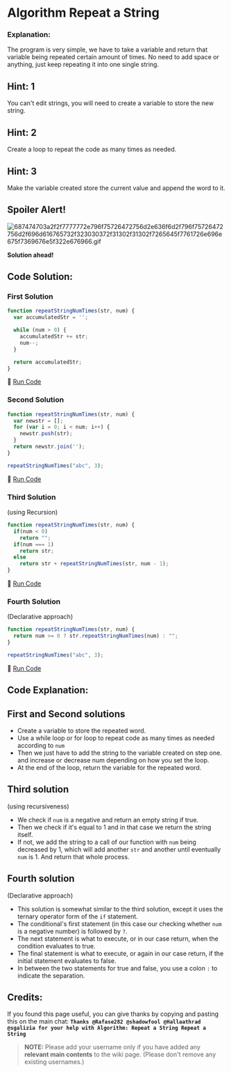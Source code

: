 # Algorithm Repeat a String

### Explanation:

The program is very simple, we have to take a variable and return that variable being repeated certain amount of times. No need to add space or anything, just keep repeating it into one single string.

## Hint: 1

You can't edit strings, you will need to create a variable to store the new string.

## Hint: 2

Create a loop to repeat the code as many times as needed.

## Hint: 3

Make the variable created store the current value and append the word to it.

## Spoiler Alert!

![687474703a2f2f7777772e796f75726472756d2e636f6d2f796f75726472756d2f696d616765732f323030372f31302f31302f7265645f7761726e696e675f7369676e5f322e676966.gif](https://files.gitter.im/FreeCodeCamp/Wiki/nlOm/thumb/687474703a2f2f7777772e796f75726472756d2e636f6d2f796f75726472756d2f696d616765732f323030372f31302f31302f7265645f7761726e696e675f7369676e5f322e676966.gif)

**Solution ahead!**

## Code Solution:

### First Solution

```javascript
function repeatStringNumTimes(str, num) {
  var accumulatedStr = '';

  while (num > 0) {
    accumulatedStr += str;
    num--;
  }

  return accumulatedStr;
}
```

:rocket: [Run Code](https://repl.it/CLjU/19)

### Second Solution

```javascript
function repeatStringNumTimes(str, num) {
  var newstr = [];
  for (var i = 0; i < num; i++) {
    newstr.push(str);
  }
  return newstr.join('');
}

repeatStringNumTimes("abc", 3);
```

:rocket: [Run Code](https://repl.it/CLjU/20)

### Third Solution

(using Recursion)

```javascript
function repeatStringNumTimes(str, num) {
  if(num < 0)
    return "";
  if(num === 1)
    return str;
  else
    return str + repeatStringNumTimes(str, num - 1);
}
```

:rocket: [Run Code](https://repl.it/CLjU/21)

### Fourth Solution

(Declarative approach)

```javascript
function repeatStringNumTimes(str, num) {
  return num >= 0 ? str.repeatStringNumTimes(num) : "";
}

repeatStringNumTimes("abc", 3);
```

:rocket: [Run Code](https://repl.it/CLjU/22)

## Code Explanation:

## First and Second solutions

- Create a variable to store the repeated word.
- Use a while loop or for loop to repeat code as many times as needed according to `num`
- Then we just have to add the string to the variable created on step one. and increase or decrease num depending on how you set the loop.
- At the end of the loop, return the variable for the repeated word.

## Third solution

(using recursiveness)

- We check if `num` is a negative and return an empty string if true.
- Then we check if it's equal to 1 and in that case we return the string itself.
- If not, we add the string to a call of our function with `num` being decreased by 1, which will add another `str` and another until eventually `num` is 1\. And return that whole process.

## Fourth solution

(Declarative approach)

- This solution is somewhat similar to the third solution, except it uses the ternary operator form of the `if` statement.
- The conditional's first statement (in this case our checking whether `num` is a negative number) is followed by `?`.
- The next statement is what to execute, or in our case return, when the condition evaluates to true.
- The final statement is what to execute, or again in our case return, if the initial statement evaluates to false.
- In between the two statements for true and false, you use a colon `:` to indicate the separation.

## Credits:

If you found this page useful, you can give thanks by copying and pasting this on the main chat: **`Thanks @Rafase282 @shadowfool @Hallaathrad @sgalizia for your help with Algorithm: Repeat a String Repeat a String`**

> **NOTE:** Please add your username only if you have added any **relevant main contents** to the wiki page. (Please don't remove any existing usernames.)
